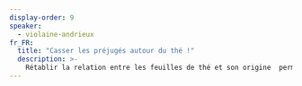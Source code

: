 ```yaml
---
display-order: 9
speaker:
  - violaine-andrieux
fr_FR:
  title: "Casser les préjugés autour du thé !"
  description: >-
    Rétablir la relation entre les feuilles de thé et son origine  permet à vos papilles de se reconnecter avec les saveurs du terroir. C'est aussi probablement le premier pas pour décoloniser le thé.  Vous pouvez commencer à apprécier l'impact du producteur en matière de culture, de récolte, de façonnage, de séchage et de séchage. Enfin, l'ultime moyen de décoloniser le thé est de redistribuer la richesse de l'industrie du thé loin des marques, des commerçants et des intermédiaires et de la ramener à la source du thé.
---
```

